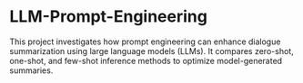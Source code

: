 # LLM-Prompt-Engineering
This project investigates how prompt engineering can enhance dialogue summarization using large language models (LLMs). It compares zero-shot, one-shot, and few-shot inference methods to optimize model-generated summaries.
